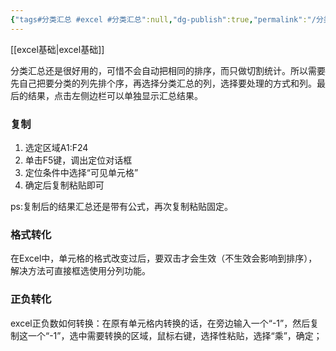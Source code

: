 ```yaml
---
{"tags#分类汇总 #excel #分类汇总":null,"dg-publish":true,"permalink":"/分类汇总/","dgPassFrontmatter":true,"noteIcon":""}
---
```





[[excel基础\|excel基础]]

分类汇总还是很好用的，可惜不会自动把相同的排序，而只做切割统计。所以需要先自己把要分类的列先排个序，再选择分类汇总的列，选择要处理的方式和列。最后的结果，点击左侧边栏可以单独显示汇总结果。

### 复制
1. 选定区域A1:F24
2. 单击F5键，调出定位对话框
3. 定位条件中选择“可见单元格”
4. 确定后复制粘贴即可

ps:复制后的结果汇总还是带有公式，再次复制粘贴固定。
### 格式转化
在Excel中，单元格的格式改变过后，要双击才会生效（不生效会影响到排序），解决方法可直接框选使用分列功能。

### 正负转化
excel正负数如何转换：在原有单元格内转换的话，在旁边输入一个“-1”，然后复制这一个“-1”，选中需要转换的区域，鼠标右键，选择性粘贴，选择“乘”，确定；